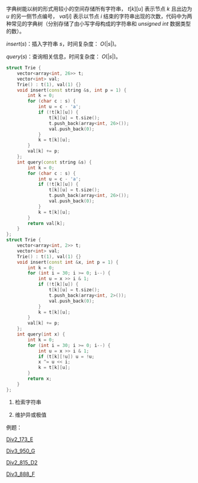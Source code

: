 字典树能以树的形式用较小的空间存储所有字符串， $t[k][u]$ 表示节点 $k$ 且出边为 $u$ 的另一侧节点编号， $val[i]$ 表示以节点 $i$ 结束的字符串出现的次数，代码中为两种常见的字典树（分别存储了由小写字母构成的字符串和 $unsigned\ int$ 数据类型的数）。

$insert(s)$：插入字符串 $s$，时间复杂度： $O(|s|)$。

$query(s)$：查询相关信息，时间复杂度： $O(|s|)$。

```C++
struct Trie { 
    vector<array<int, 26>> t;
    vector<int> val;
    Trie() : t(1), val(1) {}
    void insert(const string &s, int p = 1) {
        int k = 0;
        for (char c : s) {
            int u = c - 'a';
            if (!t[k][u]) {
                t[k][u] = t.size();
                t.push_back(array<int, 26>());
                val.push_back(0);
            }
            k = t[k][u];
        }
        val[k] += p;
    };
    int query(const string &s) {
        int k = 0;
        for (char c : s) {
            int u = c - 'a';
            if (!t[k][u]) {
                t[k][u] = t.size();
                t.push_back(array<int, 26>());
                val.push_back(0);
            }
            k = t[k][u];
        }
        return val[k];
    }
};
struct Trie {
    vector<array<int, 2>> t;
    vector<int> val;
    Trie() : t(1), val(1) {}
    void insert(const int &x, int p = 1) {
        int k = 0;
        for (int i = 30; i >= 0; i--) {
            int u = x >> i & 1;
            if (!t[k][u]) {
                t[k][u] = t.size();
                t.push_back(array<int, 2>());
                val.push_back(0);
            }
            k = t[k][u];
        }
        val[k] += p;
    };
    int query(int x) {
        int k = 0;
        for (int i = 30; i >= 0; i--) {
            int u = x >> i & 1;
            if (t[k][!u]) u = !u;
            x ^= u << i;
            k = t[k][u];
        }
        return x;
    }
};
```

1. 检索字符串

2. 维护异或极值

例题：

[Div2_173_E](https://codeforces.com/problemset/problem/282/E)

[Div3_950_G](https://codeforces.com/contest/1980/problem/G)

[Div2_815_D2](https://codeforces.com/contest/1720/problem/D2)

[Div3_888_F](https://codeforces.com/contest/1851/problem/F)
